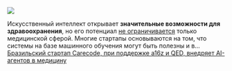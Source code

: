 <!--2025-01-04 19:16:39-->
<div class="yb">
  <div class="rss smaller1 habr"><img src="https://habrastorage.org/getpro/habr/upload_files/58b/a57/052/58ba5705235fcabe24b72127e85eb0d3.jpg" /><p>Искусственный интеллект открывает <strong>значительные возможности для здравоохранения</strong>, но его потенциал <u>не ограничивается</u> только медицинской сферой. Многие стартапы основываются на том, что системы на базе машинного обучения могут быть полезны и в... <br><a class="light" href="https://habr.com/ru/companies/bothub/news/871632/?utm_source=habrahabr&utm_medium=rss&utm_campaign=871632">Бразильский стартап Carecode, при поддержке a16z и QED, внедряет AI-агентов в медицину</a></div>
</div>
